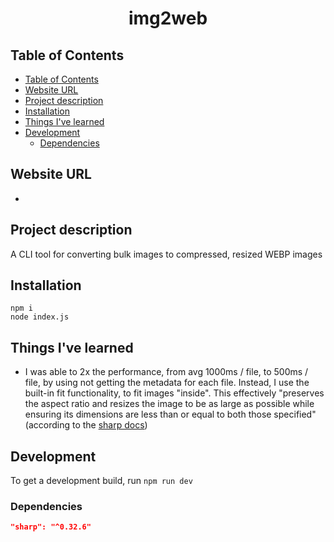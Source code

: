 <p align="center">
<h1 align="center">img2web</h1>
</p>

## Table of Contents
- [Table of Contents](#table-of-contents)
- [Website URL](#website-url)
- [Project description](#project-description)
- [Installation](#installation)
- [Things I've learned](#things-ive-learned)
- [Development](#development)
  - [Dependencies](#dependencies)

## Website URL
-

## Project description
A CLI tool for converting bulk images to compressed, resized WEBP images


## Installation
```
npm i
node index.js
```

## Things I've learned
- I was able to 2x the performance, from avg 1000ms / file, to 500ms / file, by using not getting the metadata for each file. Instead, I use the built-in fit functionality, to fit images "inside". This effectively "preserves the aspect ratio and resizes the image to be as large as possible while ensuring its dimensions are less than or equal to both those specified" (according to the [sharp docs](https://sharp.pixelplumbing.com/api-resize))
  
## Development
To get a development build, run `npm run dev`

### Dependencies
```json
"sharp": "^0.32.6"
```